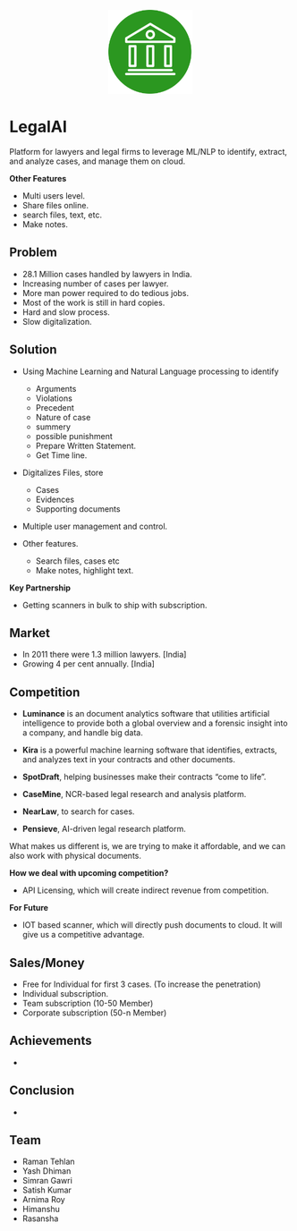<p align="center">
    <img src="LegalAI.png" width="150">
</p>

# LegalAI

Platform for lawyers and legal firms to leverage ML/NLP to identify, extract, and analyze cases, and manage them on cloud.

**Other Features** 
- Multi users level.
- Share files online.
- search files, text, etc. 
- Make notes. 

## Problem

- 28.1 Million cases handled by lawyers in India.
- Increasing number of cases per lawyer.
- More man power required to do tedious jobs.
- Most of the work is still in hard copies.
- Hard and slow process.
- Slow digitalization.


## Solution

- Using Machine Learning and Natural Language processing to identify 
	- Arguments
	- Violations 
	- Precedent
	- Nature of case
	- summery
	- possible punishment
	- Prepare Written Statement.
	- Get Time line.

- Digitalizes Files, store 
	- Cases
	- Evidences 
	- Supporting documents

- Multiple user management and control.
- Other features.
	- Search files, cases etc
	- Make notes, highlight text.

**Key Partnership**

- Getting scanners in bulk to ship with subscription.

## Market 

- In 2011 there were 1.3 million lawyers. [India]
- Growing 4 per cent annually. [India]

## Competition

- **Luminance** is an document analytics software that utilities artificial intelligence to provide both a global overview and a forensic insight into a company, and handle big data.

- **Kira** is a powerful machine learning software that identifies, extracts, and analyzes text in your contracts and other documents.

- **SpotDraft**, helping businesses make their contracts “come to life”.

- **CaseMine**, NCR-based legal research and analysis platform.

- **NearLaw**, to search for cases.

- **Pensieve**, AI-driven legal research platform.

What makes us different is, we are trying to make it affordable, and we can also work with physical documents.

**How we deal with upcoming competition?**

- API Licensing, which will create indirect revenue from competition.

**For Future**

- IOT based scanner, which will directly push documents to cloud. It will give us a competitive advantage.


## Sales/Money

- Free for Individual for first 3 cases. (To increase the penetration)
- Individual subscription.
- Team subscription (10-50 Member) 
- Corporate subscription (50-n Member) 

## Achievements

-  

## Conclusion

-

## Team 

- Raman Tehlan
- Yash Dhiman
- Simran Gawri
- Satish Kumar 
- Arnima Roy
- Himanshu 
- Rasansha
